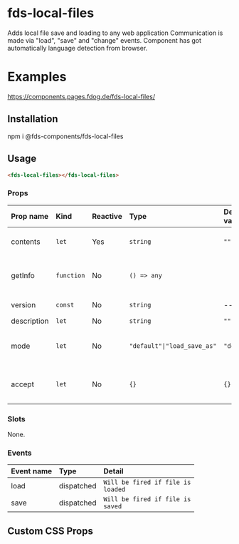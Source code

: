 # fds-local-files
Adds local file save and loading to any web application
Communication is made via "load", "save" and "change" events.
Component has got automatically language detection from browser.

# Examples

https://components.pages.fdog.de/fds-local-files/

## Installation
npm i @fds-components/fds-local-files

## Usage 
``` html
<fds-local-files></fds-local-files>
```

[//]: # "Autogeneratedstart"
### Props

| Prop name | Kind | Reactive | Type | Default value | Description |
| :--- | :--- | :--- | :--- | :--- | :--- |
| contents | <code>let</code> | Yes | <code>string</code> | <code>""</code> | the contents to store or loaded |
| getInfo | <code>function</code> | No | <code>() => any</code> | <code></code> | Get information about component |
| version | <code>const</code> | No | <code>string</code> | -- | version of component |
| description | <code>let</code> | No | <code>string</code> | <code>""</code> | Description |
| mode | <code>let</code> | No | <code>"default"&#124;"load_save_as"</code> | <code>"default"</code> | change mode to load_save_as only |
| accept | <code>let</code> | No | <code>{}</code> | <code>{}</code> | the accepted file types (mime plus extension) |
### Slots

None.

### Events

| Event name | Type | Detail |
| :--- | :--- | :--- |
| load | dispatched | <code>Will be fired if  file is loaded</code> |
| save | dispatched | <code>Will be fired if  file is saved</code> |

[//]: # "Autogeneratedstop"

## Custom CSS Props

 

 
